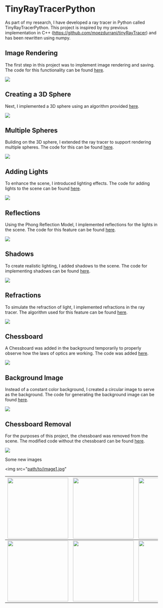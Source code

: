 # TinyRayTracerPython

As part of my research, I have developed a ray tracer in Python called TinyRayTracerPython. This project is inspired by my previous implementation in C++ (https://github.com/moezdurrani/tinyRayTracer) and has been rewritten using numpy.

## Image Rendering
The first step in this project was to implement image rendering and saving. The code for this functionality can be found [here](https://github.com/moezdurrani/TinyRayTracerPython/blob/main/Codes/ImageToDisk.py).

<img src="https://github.com/moezdurrani/TinyRayTracerPython/blob/main/Images/001.png">

## Creating a 3D Sphere
Next, I implemented a 3D sphere using an algorithm provided [here](https://github.com/moezdurrani/TinyRayTracerPython/blob/main/Codes/3DSphere.py).

<img src="https://github.com/moezdurrani/TinyRayTracerPython/blob/main/Images/002.png">

## Multiple Spheres
Building on the 3D sphere, I extended the ray tracer to support rendering multiple spheres. The code for this can be found [here](https://github.com/moezdurrani/TinyRayTracerPython/blob/main/Codes/MultipleSpheres.py).

<img src="https://github.com/moezdurrani/TinyRayTracerPython/blob/main/Images/003.png">

## Adding Lights
To enhance the scene, I introduced lighting effects. The code for adding lights to the scene can be found [here](https://github.com/moezdurrani/TinyRayTracerPython/blob/main/Codes/Lights.py).

<img src="https://github.com/moezdurrani/TinyRayTracerPython/blob/main/Images/004.png">

## Reflections
Using the Phong Reflection Model, I implemented reflections for the lights in the scene. The code for this feature can be found [here](https://github.com/moezdurrani/TinyRayTracerPython/blob/main/Codes/Reflections.py).

<img src="https://github.com/moezdurrani/TinyRayTracerPython/blob/main/Images/005.png">

## Shadows
To create realistic lighting, I added shadows to the scene. The code for implementing shadows can be found [here](https://github.com/moezdurrani/TinyRayTracerPython/blob/main/Codes/Shadows.py).

<img src="https://github.com/moezdurrani/TinyRayTracerPython/blob/main/Images/006.png">

## Refractions
To simulate the refraction of light, I implemented refractions in the ray tracer. The algorithm used for this feature can be found [here](https://github.com/moezdurrani/TinyRayTracerPython/blob/main/Codes/Refractions.py).

<img src="https://github.com/moezdurrani/TinyRayTracerPython/blob/main/Images/007.png">

## Chessboard
A Chessboard was added in the background temporarily to properly observe how the laws of optics are working. The code was added [here](https://github.com/moezdurrani/TinyRayTracerPython/blob/main/Codes/ChessBoard.py).

<img src="https://github.com/moezdurrani/TinyRayTracerPython/blob/main/Images/008.png">

## Background Image
Instead of a constant color background, I created a circular image to serve as the background. The code for generating the background image can be found [here](https://github.com/moezdurrani/TinyRayTracerPython/blob/main/Codes/Environment.py).

<img src="https://github.com/moezdurrani/TinyRayTracerPython/blob/main/Images/009.png">

## Chessboard Removal
For the purposes of this project, the chessboard was removed from the scene. The modified code without the chessboard can be found [here](https://github.com/moezdurrani/TinyRayTracerPython/blob/main/Codes/NoChessBoard.py).

<img src="https://github.com/moezdurrani/TinyRayTracerPython/blob/main/Images/010.png">

Some new images

<img src="[path/to/image1.jpg](https://github.com/moezdurrani/TinyRayTracerPython/blob/main/Images/011.png)"

| <img src="[path/to/image1.jpg](https://github.com/moezdurrani/TinyRayTracerPython/blob/main/Images/011.png)" width="200px"> | <img src="[path/to/image2.jpg](https://github.com/moezdurrani/TinyRayTracerPython/blob/main/Images/012.png)" width="200px"> | <img src="https://github.com/moezdurrani/TinyRayTracerPython/blob/main/Images/013.png" width="200px"> |
|-----------------------------------------------|-----------------------------------------------|-----------------------------------------------|
| <img src="[path/to/image1.jpg](https://github.com/moezdurrani/TinyRayTracerPython/blob/main/Images/011.png)" width="200px"> | <img src="[path/to/image2.jpg](https://github.com/moezdurrani/TinyRayTracerPython/blob/main/Images/012.png)" width="200px"> | <img src="https://github.com/moezdurrani/TinyRayTracerPython/blob/main/Images/013.png" width="200px"> |


